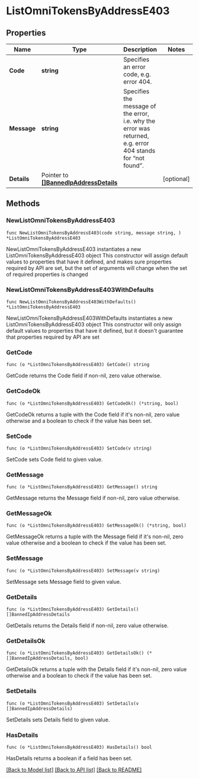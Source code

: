 # ListOmniTokensByAddressE403

## Properties

Name | Type | Description | Notes
------------ | ------------- | ------------- | -------------
**Code** | **string** | Specifies an error code, e.g. error 404. | 
**Message** | **string** | Specifies the message of the error, i.e. why the error was returned, e.g. error 404 stands for “not found”. | 
**Details** | Pointer to [**[]BannedIpAddressDetails**](BannedIpAddressDetails.md) |  | [optional] 

## Methods

### NewListOmniTokensByAddressE403

`func NewListOmniTokensByAddressE403(code string, message string, ) *ListOmniTokensByAddressE403`

NewListOmniTokensByAddressE403 instantiates a new ListOmniTokensByAddressE403 object
This constructor will assign default values to properties that have it defined,
and makes sure properties required by API are set, but the set of arguments
will change when the set of required properties is changed

### NewListOmniTokensByAddressE403WithDefaults

`func NewListOmniTokensByAddressE403WithDefaults() *ListOmniTokensByAddressE403`

NewListOmniTokensByAddressE403WithDefaults instantiates a new ListOmniTokensByAddressE403 object
This constructor will only assign default values to properties that have it defined,
but it doesn't guarantee that properties required by API are set

### GetCode

`func (o *ListOmniTokensByAddressE403) GetCode() string`

GetCode returns the Code field if non-nil, zero value otherwise.

### GetCodeOk

`func (o *ListOmniTokensByAddressE403) GetCodeOk() (*string, bool)`

GetCodeOk returns a tuple with the Code field if it's non-nil, zero value otherwise
and a boolean to check if the value has been set.

### SetCode

`func (o *ListOmniTokensByAddressE403) SetCode(v string)`

SetCode sets Code field to given value.


### GetMessage

`func (o *ListOmniTokensByAddressE403) GetMessage() string`

GetMessage returns the Message field if non-nil, zero value otherwise.

### GetMessageOk

`func (o *ListOmniTokensByAddressE403) GetMessageOk() (*string, bool)`

GetMessageOk returns a tuple with the Message field if it's non-nil, zero value otherwise
and a boolean to check if the value has been set.

### SetMessage

`func (o *ListOmniTokensByAddressE403) SetMessage(v string)`

SetMessage sets Message field to given value.


### GetDetails

`func (o *ListOmniTokensByAddressE403) GetDetails() []BannedIpAddressDetails`

GetDetails returns the Details field if non-nil, zero value otherwise.

### GetDetailsOk

`func (o *ListOmniTokensByAddressE403) GetDetailsOk() (*[]BannedIpAddressDetails, bool)`

GetDetailsOk returns a tuple with the Details field if it's non-nil, zero value otherwise
and a boolean to check if the value has been set.

### SetDetails

`func (o *ListOmniTokensByAddressE403) SetDetails(v []BannedIpAddressDetails)`

SetDetails sets Details field to given value.

### HasDetails

`func (o *ListOmniTokensByAddressE403) HasDetails() bool`

HasDetails returns a boolean if a field has been set.


[[Back to Model list]](../README.md#documentation-for-models) [[Back to API list]](../README.md#documentation-for-api-endpoints) [[Back to README]](../README.md)


